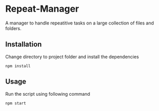 # Repeat-Manager

A manager to handle repeatitive tasks on a large collection of files and folders.

## Installation

Change directory to project folder and install the dependencies
```
npm install
```

## Usage

Run the script using following command
```
npm start
```